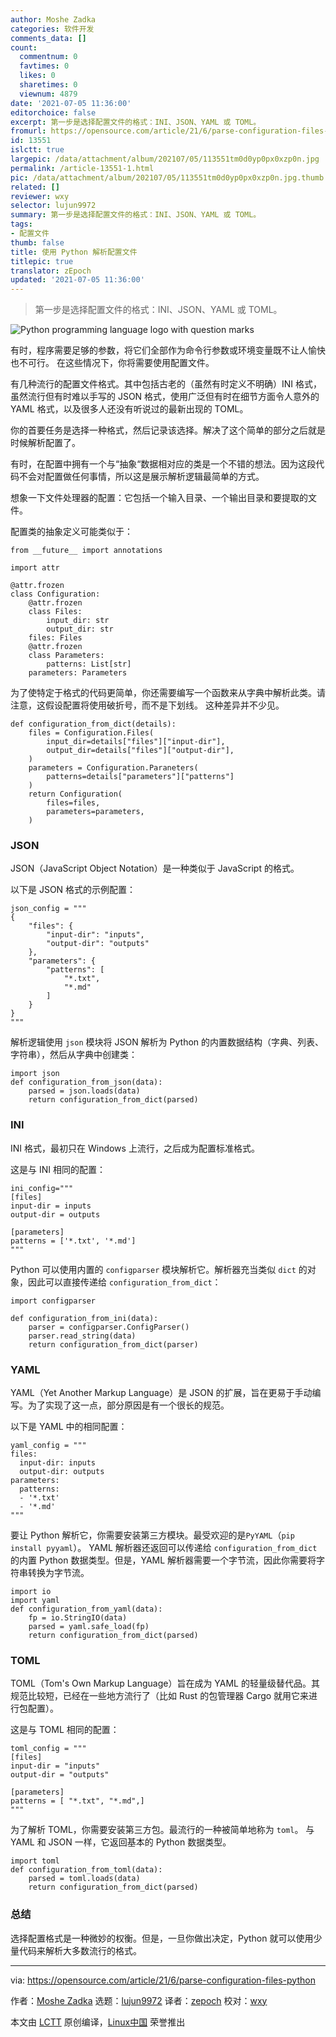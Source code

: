 ```yaml
---
author: Moshe Zadka
categories: 软件开发
comments_data: []
count:
  commentnum: 0
  favtimes: 0
  likes: 0
  sharetimes: 0
  viewnum: 4879
date: '2021-07-05 11:36:00'
editorchoice: false
excerpt: 第一步是选择配置文件的格式：INI、JSON、YAML 或 TOML。
fromurl: https://opensource.com/article/21/6/parse-configuration-files-python
id: 13551
islctt: true
largepic: /data/attachment/album/202107/05/113551tm0d0yp0px0xzp0n.jpg
permalink: /article-13551-1.html
pic: /data/attachment/album/202107/05/113551tm0d0yp0px0xzp0n.jpg.thumb.jpg
related: []
reviewer: wxy
selector: lujun9972
summary: 第一步是选择配置文件的格式：INI、JSON、YAML 或 TOML。
tags:
- 配置文件
thumb: false
title: 使用 Python 解析配置文件
titlepic: true
translator: zEpoch
updated: '2021-07-05 11:36:00'
---
```



> 
> 第一步是选择配置文件的格式：INI、JSON、YAML 或 TOML。
> 
> 
> 


![](/data/attachment/album/202107/05/113551tm0d0yp0px0xzp0n.jpg "Python programming language logo with question marks")


有时，程序需要足够的参数，将它们全部作为命令行参数或环境变量既不让人愉快也不可行。 在这些情况下，你将需要使用配置文件。


有几种流行的配置文件格式。其中包括古老的（虽然有时定义不明确）INI 格式，虽然流行但有时难以手写的 JSON 格式，使用广泛但有时在细节方面令人意外的 YAML 格式，以及很多人还没有听说过的最新出现的 TOML。


你的首要任务是选择一种格式，然后记录该选择。解决了这个简单的部分之后就是时候解析配置了。


有时，在配置中拥有一个与“抽象“数据相对应的类是一个不错的想法。因为这段代码不会对配置做任何事情，所以这是展示解析逻辑最简单的方式。


想象一下文件处理器的配置：它包括一个输入目录、一个输出目录和要提取的文件。


配置类的抽象定义可能类似于：



```
from __future__ import annotations

```


```
import attr

@attr.frozen
class Configuration:
    @attr.frozen
    class Files:
        input_dir: str
        output_dir: str
    files: Files
    @attr.frozen
    class Parameters:
        patterns: List[str]
    parameters: Parameters

```

为了使特定于格式的代码更简单，你还需要编写一个函数来从字典中解析此类。请注意，这假设配置将使用破折号，而不是下划线。 这种差异并不少见。



```
def configuration_from_dict(details):
    files = Configuration.Files(
        input_dir=details["files"]["input-dir"],
        output_dir=details["files"]["output-dir"],
    )
    parameters = Configuration.Paraneters(
        patterns=details["parameters"]["patterns"]
    )
    return Configuration(
        files=files,
        parameters=parameters,
    )

```

### JSON


JSON（JavaScript Object Notation）是一种类似于 JavaScript 的格式。


以下是 JSON 格式的示例配置：



```
json_config = """
{
    "files": {
        "input-dir": "inputs",
        "output-dir": "outputs"
    },
    "parameters": {
        "patterns": [
            "*.txt",
            "*.md"
        ]
    }
}
"""

```

解析逻辑使用 `json` 模块将 JSON 解析为 Python 的内置数据结构（字典、列表、字符串），然后从字典中创建类：



```
import json
def configuration_from_json(data):
    parsed = json.loads(data)
    return configuration_from_dict(parsed)

```

### INI


INI 格式，最初只在 Windows 上流行，之后成为配置标准格式。


这是与 INI 相同的配置：



```
ini_config="""
[files]
input-dir = inputs
output-dir = outputs

[parameters]
patterns = ['*.txt', '*.md']
"""

```

Python 可以使用内置的 `configparser` 模块解析它。解析器充当类似 `dict` 的对象，因此可以直接传递给 `configuration_from_dict`：



```
import configparser

def configuration_from_ini(data):
    parser = configparser.ConfigParser()
    parser.read_string(data)
    return configuration_from_dict(parser)

```

### YAML


YAML（Yet Another Markup Language）是 JSON 的扩展，旨在更易于手动编写。为了实现了这一点，部分原因是有一个很长的规范。


以下是 YAML 中的相同配置：



```
yaml_config = """
files:
  input-dir: inputs
  output-dir: outputs
parameters:
  patterns:
  - '*.txt'
  - '*.md'
"""

```

要让 Python 解析它，你需要安装第三方模块。最受欢迎的是`PyYAML`（`pip install pyyaml`）。 YAML 解析器还返回可以传递给 `configuration_from_dict` 的内置 Python 数据类型。但是，YAML 解析器需要一个字节流，因此你需要将字符串转换为字节流。



```
import io
import yaml
def configuration_from_yaml(data):
    fp = io.StringIO(data)
    parsed = yaml.safe_load(fp)
    return configuration_from_dict(parsed)

```

### TOML


TOML（Tom's Own Markup Language）旨在成为 YAML 的轻量级替代品。其规范比较短，已经在一些地方流行了（比如 Rust 的包管理器 Cargo 就用它来进行包配置）。


这是与 TOML 相同的配置：



```
toml_config = """
[files]
input-dir = "inputs"
output-dir = "outputs"

[parameters]
patterns = [ "*.txt", "*.md",]
"""

```

为了解析 TOML，你需要安装第三方包。最流行的一种被简单地称为 `toml`。 与 YAML 和 JSON 一样，它返回基本的 Python 数据类型。



```
import toml
def configuration_from_toml(data):
    parsed = toml.loads(data)
    return configuration_from_dict(parsed)

```

### 总结


选择配置格式是一种微妙的权衡。但是，一旦你做出决定，Python 就可以使用少量代码来解析大多数流行的格式。




---


via: <https://opensource.com/article/21/6/parse-configuration-files-python>


作者：[Moshe Zadka](https://opensource.com/users/moshez) 选题：[lujun9972](https://github.com/lujun9972) 译者：[zepoch](https://github.com/zepoch) 校对：[wxy](https://github.com/wxy)


本文由 [LCTT](https://github.com/LCTT/TranslateProject) 原创编译，[Linux中国](https://linux.cn/) 荣誉推出